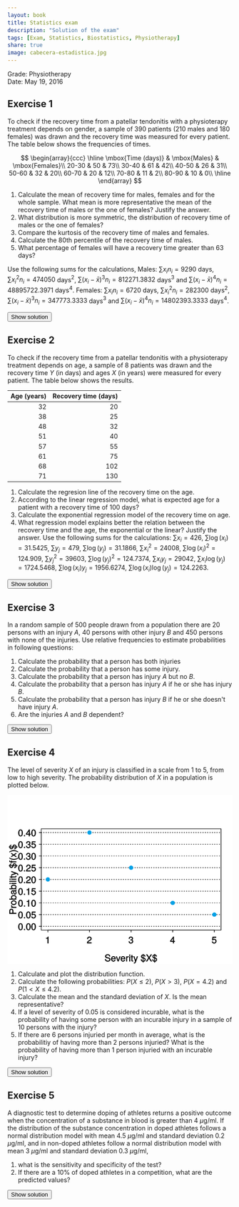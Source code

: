 ```yaml
---
layout: book
title: Statistics exam
description: "Solution of the exam"
tags: [Exam, Statistics, Biostatistics, Physiotherapy]
share: true
image: cabecera-estadistica.jpg
---
```




Grade: Physiotherapy  
Date: May 19, 2016 

## Exercise 1


To check if the recovery time from a patellar tendonitis with a physioterapy treatment depends on gender, a sample of 390 patients (210 males and 180 females) was drawn and the recovery time was measured for every patient. The table below shows the frequencies of times. 

$$
\begin{array}{ccc}
\hline
\mbox{Time (days)} & \mbox{Males} & \mbox{Females}\\
20-30 & 50 & 73\\
30-40 & 61 & 42\\
40-50 & 26 & 31\\
50-60 & 32 & 20\\
60-70 & 20 & 12\\
70-80 & 11 & 2\\
80-90 & 10 & 0\\
\hline
\end{array}
$$
 
1. Calculate the mean of recovery time for males, females and for the whole sample. What mean is more representative the mean of the recovery time of males or the one of females? Justify the answer. 
2. What distribution is more symmetric, the distribution of recovery time of males or the one of females?
3. Compare the kurtosis of the recovery time of males and females. 
4. Calculate the 80th percentile of the recovery time of males. 
5. What percentage of females will have a recovery time greater than 63 days?

Use the following sums for the calculations,
Males: $\sum x_in_i = 9290$ days, $\sum x_i^2n_i=474050$ days$^2$, $\sum(x_i-\bar x)^3n_i = 812271.3832$ days$^3$ and $\sum(x_i-\bar x)^4n_i = 48895722.3971$ days$^4$.
Females: $\sum x_in_i = 6720$ days, $\sum x_i^2n_i=282300$ days$^2$, $\sum(x_i-\bar x)^3n_i = 347773.3333$ days$^3$ and $\sum(x_i-\bar x)^4n_i = 14802393.3333$ days$^4$.

<div><button class="solution">Show solution</button></div>
<div id="solution" style="display: none">
1. Males: $\bar x_m=44.2381$ days, $s^2_m=300.3719$ days$^2$, $s_m=17.3312$ days and $cv_m=0.3918$. <br/>
Females: $\bar x_f=37.3333$ days, $s^2_f=174.5556$ days$^2$, $s_f=13.2119$ days and $cv_f=0.3539$. <br/>
Thus, is more representative the mean of females. <br/>
2. $g_{1m}=0.743$ and  $g_{1f}=0.8378$. Thus, both distributions are right-skewed but is more symmetric the distribution of males. <br/>
3. $g_{2m}=-0.4193$ and  $g_{2f}=-0.3011$. Thus, both distributions are platykurtic, but the disribution of males is flatter. <br/>
4. $P_{80}=49.7041$ days. <br/>
5. $16.68\%$.
</div>


## Exercise 2
To check if the recovery time from a patellar tendonitis with a physioterapy treatment depends on age, a sample of 8 patients was drawn and the recovery time $Y$ (in days) and ages $X$ (in years) were measured for every patient. The table below shows the results.

| Age (years)| Recovery time (days)|
|-----------:|--------------------:|
|          32|                   20|
|          38|                   25|
|          48|                   32|
|          51|                   40|
|          57|                   55|
|          61|                   75|
|          68|                  102|
|          71|                  130|

1. Calculate the regresion line of the recovery time on the age. 
2. According to the linear regression model, what is expected age for a patient with a recovery time of 100 days? 
3. Calculate the exponential regression model of the recovery time on age. 
4. What regression model explains better the relation between the recovery time and the age, the exponential or the linear? Justify the answer. 
Use the following sums for the calculations:
$\sum x_i=426$, $\sum \log(x_i)=31.5425$, $\sum y_j=479$, $\sum \log(y_j)=31.1866$,
$\sum x_i^2=24008$, $\sum \log(x_i)^2=124.909$, $\sum y_j^2=39603$, $\sum \log(y_j)^2=124.7374$,
$\sum x_iy_j=29042$, $\sum x_i\log(y_j)=1724.5468$, $\sum \log(x_i)y_j=1956.6274$, $\sum \log(x_i)\log(y_j)=124.2263$.

<div><button class="solution">Show solution</button></div>
<div id="solution" style="display: none">

1. Linear model<br/>
$\bar x=53.25$ years, $s_x^2=165.4375$ years$^2$. <br/>
$\bar y=59.875$ days, $s_y^2=1365.3594$ days$^2$. <br/>
$s_{xy}=441.9062$ years$\cdot$days. <br/>
Regression line of recovery time on age: $y=-82.3631 + 2.6711x$. <br/>


2. $66.2367$ years. <br/>

3. Exponential model<br/>
$\overline{\log(y)}=3.8983$ log(days), $s_{\log(y)}^2=0.3953$ log(days)$^2$. <br/>
$s_{x\log(y)}=7.9829$ years$\cdot$log(days). <br/>
Exponential model of recovery time on age: $y=e^{1.3288 + 0.0483x}$. <br/>
4. Linear coefficient of determination $r^2=0.8645$. <br/>
Exponential coefficient of determination $r^2=0.9745$. <br/>
So the exponential model fits better.
</div>

## Exercise 3


In a random sample of 500 people drawn from a population there are 20 persons with an injury $A$, 40 persons with other injury $B$ and 450 persons with none of the injuries.
Use relative frequencies to estimate probabilities in following questions:

1. Calculate the probability that a person has both injuries
2. Calculate the probability that a person has some injury.
3. Calculate the probability that a person has injury $A$ but no $B$.
4. Calculate the probability that a person has injury $A$ if he or she has injury $B$.
5. Calculate the probability that a person has injury $B$ if he or she doesn't have injury $A$.
6. Are the injuries $A$ and $B$ dependent?

<div><button class="solution">Show solution</button></div>
<div id="solution" style="display: none">
1. $P(A\cap B) = 0.02$. <br/>
2. $P(A\cup B) = 0.1$. <br/>
3. $P(A-B) = 0.02$. <br/>
4. $P(A|B) = 0.25$. <br/>
5. $P(B|\bar A) = 0.0625$. <br/>
6. The injuries are dependent. 
</div>

## Exercise 4
The level of severity $X$ of an injury is classified in a scale from 1 to 5, from low to high severity.
The probability distribution of $X$ in a population is plotted below. 

<img src="img/severity_probability_function-1.svg" title="plot of chunk severity_probability_function" alt="plot of chunk severity_probability_function" style="display: block; margin: auto;" />


1. Calculate and plot the distribution function.
2. Calculate the following probabilities: $P(X\leq 2)$, $P(X>3)$, $P(X=4.2)$ and $P(1<X\leq 4.2)$.
3. Calculate the mean and the standard deviation of $X$. Is the mean representative?
4. If a level of severity of 0.05 is considered incurable, what is the probability of having some person with an incurable injury in a sample of 10 persons with the injury?
5. If there are 6 persons injuried per month in average, what is the probabilitiy of having more than 2 persons injuried? What is the probability of having more than 1 person injuried with an incurable injury?

<div><button class="solution">Show solution</button></div>
<div id="solution" style="display: none">
1. $$F(x) = 
\begin{cases}
0 & \mbox{if } x<1\\
0.2 & \mbox{if } 1\leq x< 2\\
0.6 & \mbox{if } 2\leq x< 3\\
0.85 & \mbox{if } 3\leq x< 4\\
0.95 & \mbox{if } 4\leq x< 5\\
1 & \mbox{if } x\geq 5
\end{cases}
$$
<img src="img/severity_distribution_function-1.svg" title="plot of chunk severity_distribution_function" alt="plot of chunk severity_distribution_function" style="display: block; margin: auto;" />
2. $P(X\leq 2)=0.6$, $P(X>3)=0.15$, $P(X=4.2)=0$, $P(1<X\leq 4.2)=0.75$ <br/>

3. $\mu = 2.4$ and $s=1.0677$. The mean is moderately representative because $cv=0.4449$. <br/>
4. Naming $X$ to the number of persons having an incurable injury in a sample of 10 persons with the injury, $P(X\geq 1)=0.4013$. <br/>
5. Naming $Y$ to the number of persons injuried in a month, $P(T>2)=0.938$. <br/>
Naming $Z$ to the number of persons injuried with an incurable injury in an month, $P(T>1)=0.0369$. </div>

## Exercise 5


A diagnostic test to determine doping of athletes returns a positive outcome when the concentration of a substance in blood is greater than 4 $\mu$g/ml. If the distribution of the substance concentration in doped athletes follows a normal distribution model with mean 4.5 $\mu$g/ml and standard deviation 0.2 $\mu$g/ml, and in non-doped athletes follow a normal distribution model with mean 3 $\mu$g/ml and standard deviation 0.3 $\mu$g/ml,

1.  what is the sensitivity and specificity of the test?
2.  If there are a 10% of doped athletes in a competition, what are the predicted values?

<div><button class="solution">Show solution</button></div>
<div id="solution" style="display: none">
Naming $D$ to the event of being doped, $X$ to the concentration in doped athletes and $Y$ to the concentration in non-doped athletes, <br/>
1. Sensitivity $P(+\vert D) = P(X>4)=0.9938$ and specificity $P(-\vert \bar D)=P(Y<4)=0.9996$ <br/>
2. PPV $P(D\vert +) = 0.9961$ and NPV $P(\bar D\vert -) = 0.9993$
</div>

